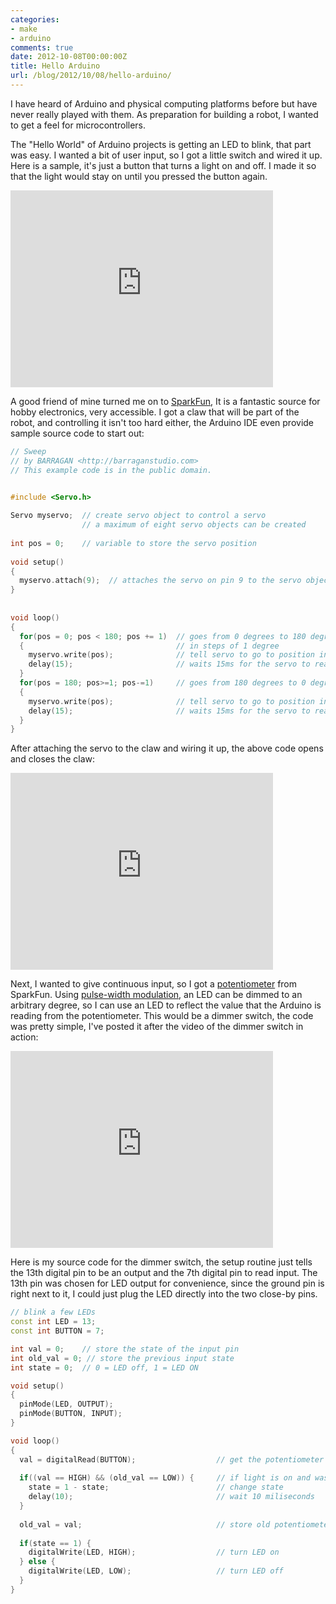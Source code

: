 ```yaml
---
categories:
- make
- arduino
comments: true
date: 2012-10-08T00:00:00Z
title: Hello Arduino
url: /blog/2012/10/08/hello-arduino/
---
```


I have heard of Arduino and physical computing platforms before but have never really played with them. As preparation for building a robot, I wanted to get a feel for microcontrollers.

The "Hello World" of Arduino projects is getting an LED to blink, that part was easy. I wanted a bit of user input, so I got a little switch and wired it up. Here is a sample, it's just a button that turns a light on and off. I made it so that the light would stay on until you pressed the button again.


<iframe width="420" height="315" src="http://www.youtube.com/embed/IeztYjunHQQ" frameborder="0" allowfullscreen></iframe>


A good friend of mine turned me on to [SparkFun](www.sparkfun.com), It is a fantastic source for hobby electronics, very accessible. I got a claw that will be part of the robot, and controlling it isn't too hard either, the Arduino IDE even provide sample source code to start out:


``` c++
// Sweep
// by BARRAGAN <http://barraganstudio.com> 
// This example code is in the public domain.


#include <Servo.h> 
 
Servo myservo;  // create servo object to control a servo 
                // a maximum of eight servo objects can be created 
 
int pos = 0;    // variable to store the servo position 
 
void setup() 
{ 
  myservo.attach(9);  // attaches the servo on pin 9 to the servo object 
} 
 
 
void loop() 
{ 
  for(pos = 0; pos < 180; pos += 1)  // goes from 0 degrees to 180 degrees 
  {                                  // in steps of 1 degree 
    myservo.write(pos);              // tell servo to go to position in variable 'pos' 
    delay(15);                       // waits 15ms for the servo to reach the position 
  } 
  for(pos = 180; pos>=1; pos-=1)     // goes from 180 degrees to 0 degrees 
  {                                
    myservo.write(pos);              // tell servo to go to position in variable 'pos' 
    delay(15);                       // waits 15ms for the servo to reach the position 
  } 
} 
```

After attaching the servo to the claw and wiring it up, the above code opens and closes the claw: 
<iframe width="420" height="315" src="http://www.youtube.com/embed/ov1YXQ9U0W4" frameborder="0" allowfullscreen></iframe>


Next, I wanted to give continuous input, so I got a [potentiometer](http://en.wikipedia.org/wiki/Voltage_divider#Applications) from SparkFun. Using [pulse-width modulation](http://en.wikipedia.org/wiki/Pulse-width_modulation), an LED can be dimmed to an arbitrary degree, so I can use an LED to reflect the value that the Arduino is reading from the potentiometer. This would be a dimmer switch, the code was pretty simple, I've posted it after the video of the dimmer switch in action: 


<iframe width="420" height="315" src="http://www.youtube.com/embed/FK0bt_S8Ajo" frameborder="0" allowfullscreen></iframe>


Here is my source code for the dimmer switch, the setup routine just tells the 13th digital pin to be an output and the 7th digital pin to read input. The 13th pin was chosen for LED output for convenience, since the ground pin is right next to it, I could just plug the LED directly into the two close-by pins.


```c++
// blink a few LEDs
const int LED = 13;
const int BUTTON = 7;

int val = 0;    // store the state of the input pin
int old_val = 0; // store the previous input state
int state = 0;  // 0 = LED off, 1 = LED ON

void setup()
{
  pinMode(LED, OUTPUT);
  pinMode(BUTTON, INPUT);
}

void loop()
{
  val = digitalRead(BUTTON);                  // get the potentiometer value
  
  if((val == HIGH) && (old_val == LOW)) {     // if light is on and was just off a moment ago
    state = 1 - state;                        // change state
    delay(10);                                // wait 10 miliseconds
  }
  
  old_val = val;                              // store old potentiometer value
  
  if(state == 1) {
    digitalWrite(LED, HIGH);                  // turn LED on
  } else {
    digitalWrite(LED, LOW);                   // turn LED off
  }
}
```
